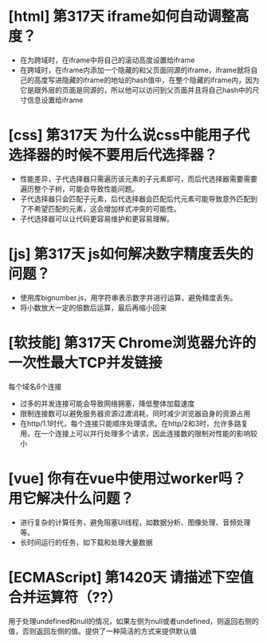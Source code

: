 # [html] 第317天 iframe如何自动调整高度？

- 在为跨域时，在iframe中将自己的滚动高度设置给iframe
- 在跨域时，在iframe内添加一个隐藏的和父页面同源的iframe，iframe就将自己的高度写进隐藏的iframe的地址的hash值中，在整个隐藏的iframe内，因为它是跟外层的页面是同源的，所以他可以访问到父页面并且将自己hash中的尺寸信息设置给iframe

# [css] 第317天 为什么说css中能用子代选择器的时候不要用后代选择器？

- 性能差异，子代选择器只需遍历该元素的子元素即可，而后代选择器需要需要遍历整个子树，可能会导致性能问题。
- 子代选择器只会匹配子元素，后代选择器会匹配后代元素可能导致意外匹配到了不希望匹配的元素，这会增加样式冲突的可能性。
- 子代选择器可以让代码更容易维护和更容易理解。

# [js] 第317天 js如何解决数字精度丢失的问题？

- 使用库bignumber.js，用字符串表示数字并进行运算，避免精度丢失。
- 将小数放大一定的倍数后运算，最后再缩小回来

# [软技能] 第317天 Chrome浏览器允许的一次性最大TCP并发链接

每个域名6个连接
- 过多的并发连接可能会导致网络拥塞，降低整体加载速度
- 限制连接数可以避免服务器资源过渡消耗，同时减少浏览器自身的资源占用
- 在http/1.1时代，每个连接只能顺序处理请求。在http/2和3时，允许多路复用，在一个连接上可以并行处理多个请求，因此连接数的限制对性能的影响较小

# [vue] 你有在vue中使用过worker吗？用它解决什么问题？

- 进行复杂的计算任务，避免阻塞UI线程，如数据分析、图像处理、音频处理等。
- 长时间运行的任务，如下载和处理大量数据

# [ECMAScript] 第1420天 请描述下空值合并运算符（??）

用于处理undefined和null的情况，如果左侧为null或者undefined，则返回右侧的值，否则返回左侧的值。提供了一种简洁的方式来提供默认值
